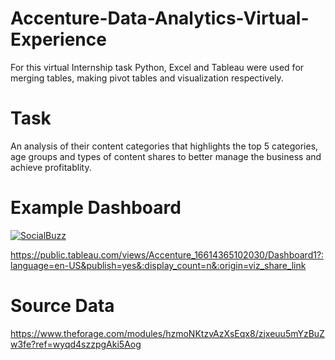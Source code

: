 # Accenture-Data-Analytics-Virtual-Experience
For this virtual Internship task Python, Excel and Tableau were used for merging tables, making pivot tables and visualization respectively.

# Task 
An analysis of their content categories that highlights the top 5 categories, age groups and types of content shares to better manage the business and achieve profitablity.

# Example Dashboard

<div class='tableauPlaceholder' id='viz1661508042484' style='position: relative'><noscript><a href='#'><img alt='SocialBuzz ' src='https:&#47;&#47;public.tableau.com&#47;static&#47;images&#47;Ac&#47;Accenture_16614365102030&#47;Dashboard1&#47;1_rss.png' style='border: none' /></a></noscript><object class='tableauViz'  style='display:none;'><param name='host_url' value='https%3A%2F%2Fpublic.tableau.com%2F' /> <param name='embed_code_version' value='3' /> <param name='site_root' value='' /><param name='name' value='Accenture_16614365102030&#47;Dashboard1' /><param name='tabs' value='no' /><param name='toolbar' value='yes' /><param name='static_image' value='https:&#47;&#47;public.tableau.com&#47;static&#47;images&#47;Ac&#47;Accenture_16614365102030&#47;Dashboard1&#47;1.png' /> <param name='animate_transition' value='yes' /><param name='display_static_image' value='yes' /><param name='display_spinner' value='yes' /><param name='display_overlay' value='yes' /><param name='display_count' value='yes' /><param name='language' value='en-US' /><param name='filter' value='publish=yes' /></object></div>

https://public.tableau.com/views/Accenture_16614365102030/Dashboard1?:language=en-US&publish=yes&:display_count=n&:origin=viz_share_link


# Source Data
https://www.theforage.com/modules/hzmoNKtzvAzXsEqx8/zjxeuu5mYzBuZw3fe?ref=wyqd4szzpgAki5Aog

